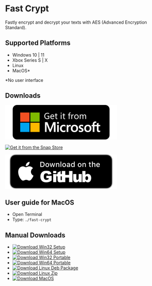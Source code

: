# Fast Crypt
Fastly encrypt and decrypt your texts with AES (Advanced Encryption Standard).
## Supported Platforms
* Windows 10 | 11
* Xbox Series S | X
* Linux
* MacOS*

*No user interface
## Downloads
[![Get it from the Microsoft Store](https://raw.githubusercontent.com/korayustundag/fast-crypt/main/media/images/winstore.svg)](https://www.microsoft.com/en-us/p/Fast-Crypt/9NMGRQ5MT569)

[![Get it from the Snap Store](https://snapcraft.io/static/images/badges/en/snap-store-black.svg )](https://snapcraft.io/fast-crypt)

[![Download on the GitHub](https://raw.githubusercontent.com/korayustundag/fast-crypt/main/media/images/downloadmacos.svg )](https://github.com/korayustundag/fast-crypt/releases/download/v1.0.0/Fast-Crypt_MacOS.zip)

## User guide for MacOS
- Open Terminal
- Type: `./fast-crypt`

## Manual Downloads
- [![Download Win32 Setup](https://img.shields.io/badge/Windows-x86%20Setup-green )](https://github.com/korayustundag/fast-crypt/releases/download/v1.0.0/Fast-Crypt_Setup_x86.exe)
- [![Download Win64 Setup](https://img.shields.io/badge/Windows-x64%20Setup-green )](https://github.com/korayustundag/fast-crypt/releases/download/v1.0.0/Fast-Crypt_Setup_x64.exe)
- [![Download Win32 Portable](https://img.shields.io/badge/Windows-x64%20Portable-green )](https://github.com/korayustundag/fast-crypt/releases/download/v1.0.0/Fast_Crypt_x86_win_portable.zip)
- [![Download Win64 Portable](https://img.shields.io/badge/Windows-x64%20Portable-green )](https://github.com/korayustundag/fast-crypt/releases/download/v1.0.0/Fast_Crypt_x64_win_portable.zip)
- [![Download Linux Deb Package](https://img.shields.io/badge/Linux-amd64%20Deb-green )](https://github.com/korayustundag/fast-crypt/releases/download/v1.0.0/fast-crypt_1.0.0_amd64.deb)
- [![Download Linux Zip](https://img.shields.io/badge/Linux-Zip-green )](https://github.com/korayustundag/fast-crypt/releases/download/v1.0.0/fast-crypt-1.0.0_linux.zip)
- [![Download MacOS](https://img.shields.io/badge/MacOS-Zip-green )](https://github.com/korayustundag/fast-crypt/releases/download/v1.0.0/Fast-Crypt_MacOS.zip)
